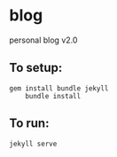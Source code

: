 blog
====

personal blog v2.0


## To setup:

	gem install bundle jekyll
        bundle install

## To run:
	
	jekyll serve
